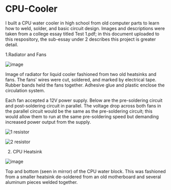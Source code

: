 # CPU-Cooler

I built a CPU water cooler in high school from old computer parts to learn how to weld, solder, and basic circuit design. Images and descriptions were taken from a college essay titled Test 1.pdf; in this document uploaded to this respository, the sub-essay under 2 describes this project is greater detail.

1.Radiator and Fans

![image](https://github.com/user-attachments/assets/a2caf902-3d17-4e1f-870e-25f4e2bfadf5)

Image of radiator for liquid cooler fashioned from two old heatsinks and fans. The fans' wires were cut, soldered, and marked by electrical tape. Rubber bands held the fans together. Adhesive glue and plastic enclose the circulation system.

Each fan accepted a 12V power supply. Below are the pre-soldering circuit and post-soldering circuit in parallel. The voltage drop across both fans in the parallel circuit would be the same as the pre-soldering circuit; this would allow them to run at the same pre-soldering speed but demanding increased power output from the supply.

![1 resistor](https://github.com/user-attachments/assets/962fe5fc-bf13-4604-b8b0-2a4d9af3b5f3)

![2 resistor](https://github.com/user-attachments/assets/b6b9bce2-034f-4a63-9ddb-381bf80e7e2b)

2. CPU Heatsink

![image](https://github.com/user-attachments/assets/8622db71-a09e-4d16-8fe5-c3e49451d198)

Top and bottom (seen in mirror) of the CPU water block. This was fashioned from a smaller heatsink de-soldered from an old motherboard and several aluminum pieces welded together.
